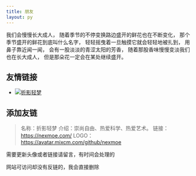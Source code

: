 ```yaml
---
title: 朋友
layout: py
---
```


我们会慢慢长大成人，
随着季节的不停变换路边盛开的鲜花也在不断变化，
那个季节盛开的鲜花到底叫什么名字， 
轻轻摇曳着一旦触摸它就会轻轻地被扎到， 
用鼻子靠近闻一闻，
会有一股淡淡的青涩太阳的芳香， 
随着那股香味慢慢变淡我们也在长大成人， 
但是那朵花一定会在某处继续盛开。

## 友情链接

- [![折影轻梦](https://avatar.mixcm.com/github/nexmoe)](https://nexmoe.com/ "折影轻梦")


## 添加友链

> 名称：折影轻梦
> 介绍：崇尚自由、热爱科学、热爱艺术。
> 链接：https://nexmoe.com/
> LOGO：https://avatar.mixcm.com/github/nexmoe

需要更新头像或者链接请留言，有时间会处理的

网站可访问却没有反链的，我会直接删除